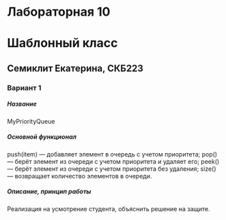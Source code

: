 # Лабораторная 10
# Шаблонный класс

## Семиклит Екатерина, СКБ223

### Вариант 1
##### Название
MyPriorityQueue
##### Основной функционал
push(item) — добавляет элемент в очередь с учетом приоритета;
pop() — берёт элемент из очереди с учетом приоритета и удаляет его;
peek() — берёт элемент из очереди с учетом приоритета без удаления;
size() — возвращает количество элементов в очереди.
##### Описание, принцип работы
Реализация на усмотрение студента, объяснить решение на защите.


